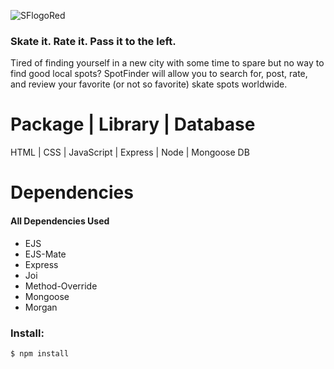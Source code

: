 ![SFlogoRed](https://user-images.githubusercontent.com/85768337/202937010-e85f55bf-ae63-4ffb-99a6-2cf499f5bfee.png)

### Skate it. Rate it. Pass it to the left. 

Tired of finding yourself in a new city with some time to spare but no way to find good local spots? SpotFinder will allow you to search for, post, rate, and review your favorite (or not so favorite) skate spots worldwide. 

# Package | Library | Database

HTML | CSS | JavaScript | Express | Node | Mongoose DB

# Dependencies
#### All Dependencies Used

- EJS
- EJS-Mate
- Express
- Joi
- Method-Override
- Mongoose
- Morgan

### Install:
```
$ npm install
```
